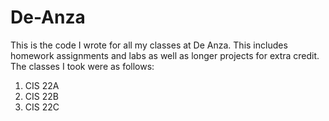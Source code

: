 # De-Anza

This is the code I wrote for all my classes at De Anza. This includes homework assignments and labs as well as longer projects for extra credit.
The classes I took were as follows:
1. CIS 22A
2. CIS 22B
3. CIS 22C

